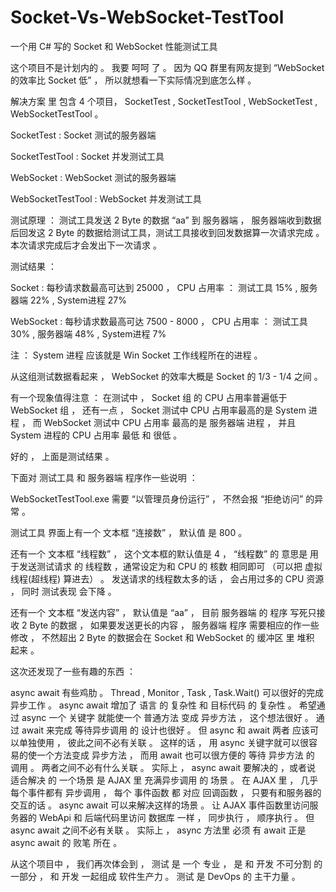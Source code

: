 # Socket-Vs-WebSocket-TestTool
一个用 C# 写的 Socket 和 WebSocket 性能测试工具



这个项目不是计划内的 。 我要 呵呵 了 。 因为 QQ 群里有网友提到 “WebSocket 的效率比 Socket 低” ， 所以就想看一下实际情况到底怎么样 。

解决方案 里 包含 4 个项目， SocketTest , SocketTestTool , WebSocketTest , WebSocketTestTool 。 

SocketTest :  Socket 测试的服务器端

SocketTestTool :  Socket 并发测试工具

WebSocket :  WebSocket 测试的服务器端

WebSocketTestTool :  WebSocket 并发测试工具


测试原理 ： 测试工具发送 2 Byte 的数据 “aa” 到 服务器端 ， 服务器端收到数据后回发这 2 Byte 的数据给测试工具，测试工具接收到回发数据算一次请求完成 。 本次请求完成后才会发出下一次请求 。

测试结果 ：    

Socket : 每秒请求数最高可达到 25000 ， CPU 占用率 ： 测试工具 15% , 服务器端 22% , System进程 27%

WebSocket : 每秒请求数最高可达 7500 - 8000 ， CPU 占用率 ： 测试工具 30% , 服务器端 48% , System进程 7%

注 ： System 进程 应该就是 Win Socket 工作线程所在的进程 。

从这组测试数据看起来 ， WebSocket 的效率大概是 Socket 的 1/3 - 1/4 之间 。

有一个现象值得注意 ： 在测试中 ， Socket 组 的 CPU 占用率普遍低于 WebSocket 组 ， 还有一点 ， Socket 测试中 CPU 占用率最高的是 System 进程 ， 而 WebSocket 测试中 CPU 占用率 最高的是 服务器端 进程 ， 并且 System 进程的 CPU 占用率 最低 和 很低 。

好的 ， 上面是测试结果 。

下面对 测试工具 和 服务器端 程序作一些说明 ：

WebSocketTestTool.exe 需要 “以管理员身份运行” ， 不然会报 “拒绝访问” 的异常 。

测试工具 界面上有一个 文本框 “连接数” ， 默认值 是 800 。

还有一个 文本框 “线程数” ， 这个文本框的默认值是 4 ， “线程数” 的 意思是 用于发送测试请求 的 线程数 ，通常设定为和 CPU 的 核数 相同即可 （可以把 虚拟线程(超线程) 算进去） 。 发送请求的线程数太多的话 ， 会占用过多的 CPU 资源 ， 同时 测试表现 会下降 。

还有一个 文本框 “发送内容” ， 默认值是 “aa” ， 目前 服务器端 的 程序 写死只接收 2 Byte 的数据 ， 如果要发送更长的内容 ， 服务器端 程序 需要相应的作一些修改 ， 不然超出 2 Byte 的数据会在 Socket 和 WebSocket 的 缓冲区 里 堆积 起来 。  



这次还发现了一些有趣的东西 ：  

async await 有些鸡肋 。 Thread , Monitor , Task , Task.Wait() 可以很好的完成 异步工作 。 async await 增加了 语言 的 复杂性 和 目标代码 的 复杂性 。 希望通过 async 一个 关键字 就能使一个 普通方法 变成 异步方法 ， 这个想法很好 。 通过 await 来完成 等待异步调用 的 设计也很好 。 但 async 和 await 两者 应该可以单独使用 ， 彼此之间不必有关联 。 这样的话 ， 用 async 关键字就可以很容易的使一个方法变成 异步方法 ， 而用 await 也可以很方便的 等待 异步方法 的 调用 。 两者之间不必有什么关联 。 实际上 ， async await 要解决的 ，或者说 适合解决 的 一个场景 是 AJAX 里 充满异步调用 的 场景 。 在 AJAX 里 ， 几乎每个事件都有 异步调用 ， 每个 事件函数 都 对应 回调函数 ， 只要有和服务器的交互的话 。 async await 可以来解决这样的场景 。 让 AJAX 事件函数里访问服务器的 WebApi 和 后端代码里访问 数据库 一样 ， 同步执行 ， 顺序执行 。 但 async await 之间不必有关联 。 实际上 ， async 方法里 必须 有 await 正是 async await 的 败笔 所在 。




从这个项目中 ， 我们再次体会到 ， 测试 是 一个 专业 ， 是 和 开发 不可分割 的 一部分 ， 和 开发 一起组成 软件生产力 。 测试 是 DevOps 的 主干力量 。




































